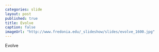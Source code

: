 ```yaml
---
categories: slide
layout: post
published: true
title: Evolve
caption: false
imageUrl: "http://www.fredonia.edu/_slideshow/slides/evolve_1600.jpg"
---
```


Evolve